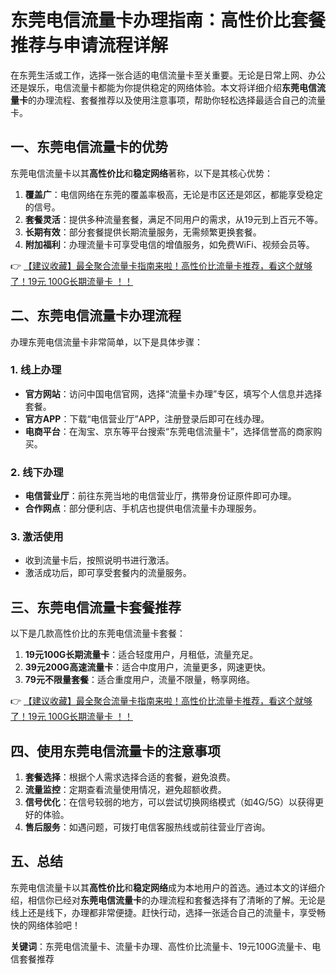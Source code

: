 # 东莞电信流量卡办理指南：高性价比套餐推荐与申请流程详解

在东莞生活或工作，选择一张合适的电信流量卡至关重要。无论是日常上网、办公还是娱乐，电信流量卡都能为你提供稳定的网络体验。本文将详细介绍**东莞电信流量卡**的办理流程、套餐推荐以及使用注意事项，帮助你轻松选择最适合自己的流量卡。

## 一、东莞电信流量卡的优势

东莞电信流量卡以其**高性价比**和**稳定网络**著称，以下是其核心优势：

1. **覆盖广**：电信网络在东莞的覆盖率极高，无论是市区还是郊区，都能享受稳定的信号。
2. **套餐灵活**：提供多种流量套餐，满足不同用户的需求，从19元到上百元不等。
3. **长期有效**：部分套餐提供长期流量服务，无需频繁更换套餐。
4. **附加福利**：办理流量卡可享受电信的增值服务，如免费WiFi、视频会员等。

👉 [【建议收藏】最全聚合流量卡指南来啦！高性价比流量卡推荐，看这个就够了！19元 100G长期流量卡 ！！](https://bit.ly/Liuliangka)

## 二、东莞电信流量卡办理流程

办理东莞电信流量卡非常简单，以下是具体步骤：

### 1. 线上办理
- **官方网站**：访问中国电信官网，选择“流量卡办理”专区，填写个人信息并选择套餐。
- **官方APP**：下载“电信营业厅”APP，注册登录后即可在线办理。
- **电商平台**：在淘宝、京东等平台搜索“东莞电信流量卡”，选择信誉高的商家购买。

### 2. 线下办理
- **电信营业厅**：前往东莞当地的电信营业厅，携带身份证原件即可办理。
- **合作网点**：部分便利店、手机店也提供电信流量卡办理服务。

### 3. 激活使用
- 收到流量卡后，按照说明书进行激活。
- 激活成功后，即可享受套餐内的流量服务。

## 三、东莞电信流量卡套餐推荐

以下是几款高性价比的东莞电信流量卡套餐：

1. **19元100G长期流量卡**：适合轻度用户，月租低，流量充足。
2. **39元200G高速流量卡**：适合中度用户，流量更多，网速更快。
3. **79元不限量套餐**：适合重度用户，流量不限量，畅享网络。

👉 [【建议收藏】最全聚合流量卡指南来啦！高性价比流量卡推荐，看这个就够了！19元 100G长期流量卡 ！！](https://bit.ly/Liuliangka)

## 四、使用东莞电信流量卡的注意事项

1. **套餐选择**：根据个人需求选择合适的套餐，避免浪费。
2. **流量监控**：定期查看流量使用情况，避免超额收费。
3. **信号优化**：在信号较弱的地方，可以尝试切换网络模式（如4G/5G）以获得更好的体验。
4. **售后服务**：如遇问题，可拨打电信客服热线或前往营业厅咨询。

## 五、总结

东莞电信流量卡以其**高性价比**和**稳定网络**成为本地用户的首选。通过本文的详细介绍，相信你已经对**东莞电信流量卡**的办理流程和套餐选择有了清晰的了解。无论是线上还是线下，办理都非常便捷。赶快行动，选择一张适合自己的流量卡，享受畅快的网络体验吧！

**关键词**：东莞电信流量卡、流量卡办理、高性价比流量卡、19元100G流量卡、电信套餐推荐